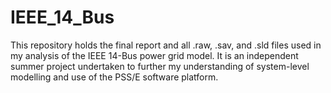 # IEEE_14_Bus
This repository holds the final report and all .raw, .sav, and .sld files used in my analysis of the IEEE 14-Bus power grid model. It is an independent summer project undertaken to further my understanding of system-level modelling and use of the PSS/E software platform.
